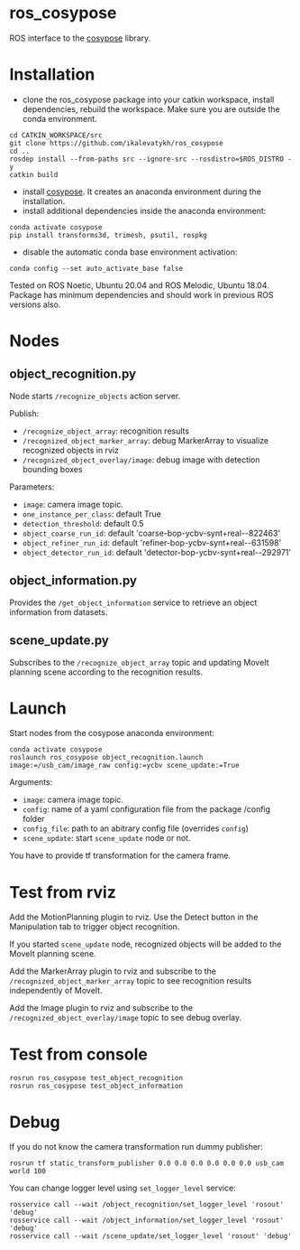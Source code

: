 # ros_cosypose

ROS interface to the [cosypose](https://github.com/ylabbe/cosypose) library.

# Installation

- clone the ros_cosypose package into your catkin workspace, install dependencies, rebuild the workspace. Make sure you are outside the conda environment.

```
cd CATKIN_WORKSPACE/src
git clone https://github.com/ikalevatykh/ros_cosypose
cd ..
rosdep install --from-paths src --ignore-src --rosdistro=$ROS_DISTRO -y
catkin build
```

- install [cosypose](https://github.com/ylabbe/cosypose). It creates an anaconda environment during the installation.
- install additional dependencies inside the anaconda environment:

```
conda activate cosypose
pip install transforms3d, trimesh, psutil, rospkg
```

- disable the automatic conda base environment activation:

```
conda config --set auto_activate_base false
```

Tested on ROS Noetic, Ubuntu 20.04 and ROS Melodic, Ubuntu 18.04.
Package has minimum dependencies and should work in previous ROS versions also.

# Nodes

## object_recognition.py

Node starts `/recognize_objects` action server.

Publish:

- `/recognize_object_array`: recognition results
- `/recognized_object_marker_array`: debug MarkerArray to visualize recognized objects in rviz
- `/recognized_object_overlay/image`: debug image with detection bounding boxes

Parameters:
- `image`: camera image topic.
- `one_instance_per_class`: default True
- `detection_threshold`: default 0.5
- `object_coarse_run_id`: default 'coarse-bop-ycbv-synt+real--822463'
- `object_refiner_run_id`: default 'refiner-bop-ycbv-synt+real--631598'
- `object_detector_run_id`: default 'detector-bop-ycbv-synt+real--292971'

## object_information.py

Provides the `/get_object_information` service to retrieve an object information from datasets.

## scene_update.py

Subscribes to the `/recognize_object_array` topic and updating MoveIt planning scene according to the recognition results.

# Launch

Start nodes from the cosypose anaconda environment:

```
conda activate cosypose
roslaunch ros_cosypose object_recognition.launch image:=/usb_cam/image_raw config:=ycbv scene_update:=True
```

Arguments:

- `image`: camera image topic.
- `config`: name of a yaml configuration file from the package /config folder
- `config_file`: path to an abitrary config file (overrides `config`)
- `scene_update`: start `scene_update` node or not.

You have to provide tf transformation for the camera frame.

# Test from rviz

Add the MotionPlanning plugin to rviz. Use the Detect button in the Manipulation tab to trigger object recognition.

If you started `scene_update` node, recognized objects will be added to the MoveIt planning scene.

Add the MarkerArray plugin to rviz and subscribe to the `/recognized_object_marker_array` topic to see recognition results independently of MoveIt.

Add the Image plugin to rviz and subscribe to the `/recognized_object_overlay/image` topic to see debug overlay.

# Test from console

```
rosrun ros_cosypose test_object_recognition
rosrun ros_cosypose test_object_information
```

# Debug

If you do not know the camera transformation run dummy publisher:

```
rosrun tf static_transform_publisher 0.0 0.0 0.0 0.0 0.0 0.0 usb_cam world 100
```

You can change logger level using `set_logger_level` service:

```
rosservice call --wait /object_recognition/set_logger_level 'rosout' 'debug'
rosservice call --wait /object_information/set_logger_level 'rosout' 'debug'
rosservice call --wait /scene_update/set_logger_level 'rosout' 'debug'
```
